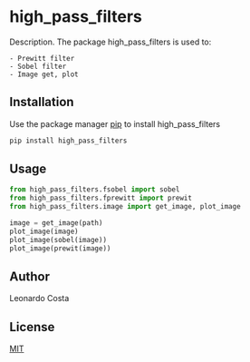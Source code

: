 # high_pass_filters

Description. 
The package high_pass_filters is used to:

	- Prewitt filter
	- Sobel filter
    - Image get, plot

## Installation

Use the package manager [pip](https://pip.pypa.io/en/stable/) to install high_pass_filters

```bash
pip install high_pass_filters
```

## Usage

```python
from high_pass_filters.fsobel import sobel
from high_pass_filters.fprewitt import prewit
from high_pass_filters.image import get_image, plot_image

image = get_image(path)
plot_image(image)
plot_image(sobel(image))
plot_image(prewit(image))
```

## Author
Leonardo Costa

## License
[MIT](https://choosealicense.com/licenses/mit/)